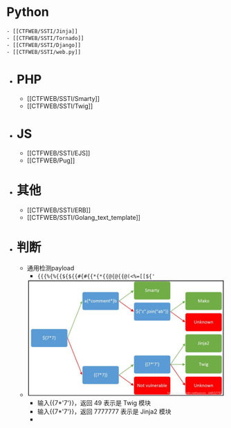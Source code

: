 # Python
	- [[CTFWEB/SSTI/Jinja]]
	- [[CTFWEB/SSTI/Tornado]]
	- [[CTFWEB/SSTI/Django]]
	- [[CTFWEB/SSTI/web.py]]
- # PHP
	- [[CTFWEB/SSTI/Smarty]]
	- [[CTFWEB/SSTI/Twig]]
- # JS
	- [[CTFWEB/SSTI/EJS]]
	- [[CTFWEB/Pug]]
- # 其他
	- [[CTFWEB/SSTI/ERB]]
	- [[CTFWEB/SSTI/Golang_text_template]]
- # 判断
	- 通用检测payload
		- ``{{{%{%{{${${{#{#{{*{*{{@{@{{@(<%=[[${'``
	- ![cJiYBydvHVbOShe.jpg](../assets/cJiYBydvHVbOShe_1701532187092_0.jpg)
		- 输入{{7*'7'}}，返回 49 表示是 Twig 模块
		- 输入{{7*'7'}}，返回 7777777 表示是 Jinja2 模块
		-